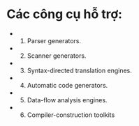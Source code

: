 Các công cụ hỗ trợ:
=============================

  - 1. Parser generators.

  - 2. Scanner generators.

  - 3. Syntax-directed translation engines.

  - 4. Automatic code generators.

  - 5. Data-flow analysis engines.
  
  - 6. Compiler-construction toolkits